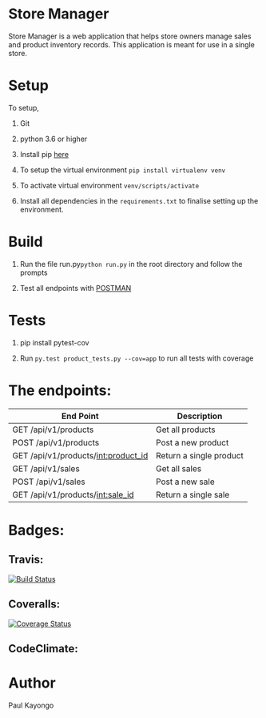 # Store Manager

Store Manager is a web application that helps store owners manage sales and product inventory records. 
This application is meant for use in a single store.



# Setup

To setup,

1. Git

2. python 3.6 or higher

3. Install pip [here](https://pip.pypa.io/en/stable/installing/)

4. To setup the virtual environment ``` pip install virtualenv venv ```

5. To activate virtual environment ``` venv/scripts/activate ``` 

6. Install all dependencies in the ```requirements.txt``` to finalise setting up the environment.



# Build

1. Run the file run.py``` python run.py ``` in the root directory and follow  the prompts

2. Test all endpoints with [POSTMAN](https://www.getpostman.com/apps)

# Tests

1. pip install pytest-cov

2. Run ```py.test product_tests.py --cov=app``` to run all tests with coverage


# The endpoints:
| End Point  | Description |
| ------------- | ------------- |
|GET /api/v1/products | Get all products
|POST /api/v1/products  | Post a new product
|GET /api/v1/products/<int:product_id> | Return a single product
|GET /api/v1/sales | Get all sales
|POST /api/v1/sales  | Post a new sale
|GET /api/v1/products/<int:sale_id> | Return a single sale


# Badges:

## Travis: 
[![Build Status](https://travis-ci.org/myrdstom/Store-Manager.svg?branch=challenge-2)](https://travis-ci.org/myrdstom/Store-Manager)

## Coveralls:
[![Coverage Status](https://coveralls.io/repos/github/myrdstom/Store-Manager/badge.svg?branch=challenge-2)](https://coveralls.io/github/myrdstom/Store-Manager?branch=challenge-2)   

## CodeClimate:


# Author
Paul Kayongo

